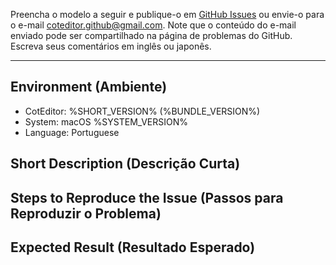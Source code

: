 Preencha o modelo a seguir e publique-o em [GitHub Issues](https://github.com/coteditor/CotEditor/issues) ou envie-o para o e-mail <coteditor.github@gmail.com>. Note que o conteúdo do e-mail enviado pode ser compartilhado na página de problemas do GitHub. Escreva seus comentários em inglês ou japonês.

---

## Environment (Ambiente)

- CotEditor: %SHORT_VERSION% (%BUNDLE_VERSION%)
- System: macOS %SYSTEM_VERSION%
- Language: Portuguese

## Short Description (Descrição Curta)

<!-- digite aqui seus comentários -->

## Steps to Reproduce the Issue (Passos para Reproduzir o Problema)

<!-- digite aqui seus comentários -->

## Expected Result (Resultado Esperado)

<!-- digite aqui seus comentários -->
